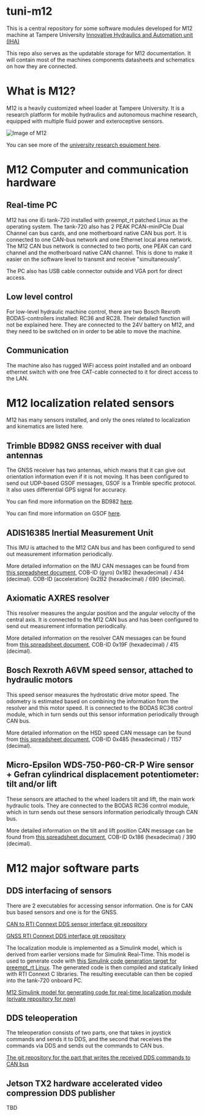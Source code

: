 # tuni-m12
This is a central repository for some software modules developed for M12 machine at Tampere University [Innovative Hydraulics and Automation unit (IHA)](https://research.tuni.fi/iha/)

This repo also serves as the updatable storage for M12 documentation. It will contain most of the machines components datasheets and schematics on how they are connected.

# What is M12?
M12 is a heavily customized wheel loader at Tampere University. It is a research platform for mobile hydraulics and autonomous machine research, equipped with multiple fluid power and exteroceptive sensors.


![Image of M12](https://github.com/ahonena/tuni-m12/blob/master/doc/photos/IMG_20200902_133649.jpg)

You can see more of the [university research equipment here](https://research.tuni.fi/iha/research/autonomous-off-road-machines/).

# M12 Computer and communication hardware
## Real-time PC
M12 has one iEi tank-720 installed with preempt_rt patched Linux as the operating system. The tank-720 also has 2 PEAK PCAN-miniPCIe Dual Channel can bus cards, and one motherboard native CAN bus port.
It is connected to one CAN-bus network and one Ethernet local area network. The M12 CAN bus network is connected to two ports, one PEAK can card channel and the motherboard native CAN channel. This is done to make it easier on the software level to transmit and receive "simultaneously".

The PC also has USB cable connector outside and VGA port for direct access.
## Low level control
For low-level hydraulic machine control, there are two Bosch Rexroth BODAS-controllers installed: RC36 and RC28. Their detailed function will not be explained here. They are connected to the 24V battery on M12, and they need to be switched on in order to be able to move the machine. 
## Communication
The machine also has rugged WiFi access point installed and an onboard ethernet switch with one free CAT-cable connected to it for direct access to the LAN.

# M12 localization related sensors
M12 has many sensors installed, and only the ones related to localization and kinematics are listed here.

## Trimble BD982 GNSS receiver with dual antennas
The GNSS receiver has two antennas, which means that it can give out orientation information even if it is not moving. It has been configured to send out UDP-based GSOF messages, GSOF is a Trimble specific protocol. It also uses differential GPS signal for accuracy.

You can find more information on the BD982 [here](https://www.trimble.com/precision-gnss/BD982-Board.aspx?tab=support).

You can find more information on GSOF [here](https://www.trimble.com/OEM_ReceiverHelp/v4.85/en/Default.html#GSOFmessages_Overview.html).

## ADIS16385 Inertial Measurement Unit
This IMU is attached to the M12 CAN bus and has been configured to send out measurement information periodically. 

More detailed information on the IMU CAN messages can be found from [this spreadsheet document](https://github.com/ahonena/tuni-m12/blob/master/doc/CANmessages.xlsx), COB-ID (gyro) 0x1B2 (hexadecimal) / 434 (decimal).
COB-ID (acceleration) 0x2B2 (hexadecimal) / 690 (decimal).

## Axiomatic AXRES resolver
This resolver measures the angular position and the angular velocity of the central axis. It is connected to the M12 CAN bus and has been configured to send out measurement information periodically. 

More detailed information on the resolver CAN messages can be found from [this spreadsheet document](https://github.com/ahonena/tuni-m12/blob/master/doc/CANmessages.xlsx), COB-ID 0x19F (hexadecimal) / 415 (decimal).

## Bosch Rexroth A6VM speed sensor, attached to hydraulic motors
This speed sensor measures the hydrostatic drive motor speed. The odometry is estimated based on combining the information from the resolver and this motor speed. It is connected to the BODAS RC36 control module, which in turn sends out this sensor information periodically through CAN bus.

More detailed information on the HSD speed CAN message can be found from [this spreadsheet document](https://github.com/ahonena/tuni-m12/blob/master/doc/CANmessages.xlsx), COB-ID 0x485 (hexadecimal) / 1157 (decimal).

## Micro-Epsilon WDS-750-P60-CR-P Wire sensor + Gefran cylindrical displacement potentiometer: tilt and/or lift
These sensors are attached to the wheel loaders tilt and lift, the main work hydraulic tools. They are connected to the BODAS RC36 control module, which in turn sends out these sensors information periodically through CAN bus.

More detailed information on the tilt and lift position CAN message can be found from [this spreadsheet document](https://github.com/ahonena/tuni-m12/blob/master/doc/CANmessages.xlsx),
COB-ID 0x186 (hexadecimal) / 390 (decimal).


# M12 major software parts
## DDS interfacing of sensors
There are 2 executables for accessing sensor information. One is for CAN bus based sensors and one is for the GNSS.

[CAN to RTI Connext DDS sensor interface git repository](https://github.com/ahonena/m12-can2dds-publishers)

[GNSS RTI Connext DDS interface git repository](https://github.com/ahonena/m12-gnss-publisher)

The localization module is implemented as a Simulink model, which is derived from earlier versions made for Simulink Real-Time. This model is used to generate code with [this Simulink code generation target for preempt_rt Linux](https://github.com/aa4cc/ert_linux). The generated code is then compiled and statically linked with RTI Connext C libraries. The resulting executable can then be copied into the tank-720 onboard PC.

[M12 Simulink model for generating code for real-time localization module (private repository for now)](https://github.com/ahonena/m12-localization-simulink)


## DDS teleoperation

The teleoperation consists of two parts, one that takes in joystick commands and sends it to DDS, and the second that receives the commands via DDS and sends out the commands to CAN bus.

[The git repository for the part that writes the received DDS commands to CAN bus](https://github.com/ahonena/m12-dds2can-subscribers)

## Jetson TX2 hardware accelerated video compression DDS publisher

TBD
